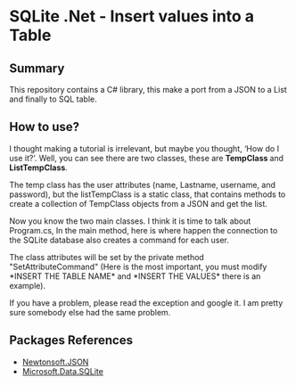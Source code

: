 <h1>SQLite .Net - Insert values into a Table</h1>

<h2>Summary</h2>
<p>This repository contains a C# library, this make a port from a JSON to a List and finally to SQL table.</p>

<h2>How to use?</h2>
<p>I thought making a tutorial is irrelevant, but maybe you thought, ‘How do I use it?’. Well, you can see there are two classes, these are <b> TempClass </b> and  <b>ListTempClass</b>.</p>

<p>The temp class has the user attributes (name, Lastname, username, and password), but the listTempClass is a static class, that contains methods to create a collection of TempClass objects from a JSON and get the list.</p>

<p>Now you know the two main classes. I think it is time to talk about Program.cs, In the main method, here is where happen the connection to the SQLite database also creates a command for each user.</p>

<p>The class attributes will be set by the private method "SetAttributeCommand" (Here is the most important, you must modify *INSERT THE TABLE NAME* and *INSERT THE VALUES* there is an example).</p>

<p>If you have a problem, please read the exception and google it. I am pretty sure somebody else had the same problem.</p>

<h2>Packages References</h2>
<ul>
    <li> <a href = "https://www.nuget.org/packages/Newtonsoft.Json">Newtonsoft.JSON</a></li>
    <li> <a href = "https://docs.microsoft.com/en-us/dotnet/standard/data/sqlite/?tabs=netcore-cli">Microsoft.Data.SQLite</a></li>    
</ul>
